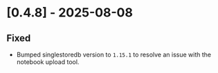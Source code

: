 # [0.4.8] - 2025-08-08

## Fixed

- Bumped singlestoredb version to `1.15.1` to resolve an issue with the notebook upload tool.
